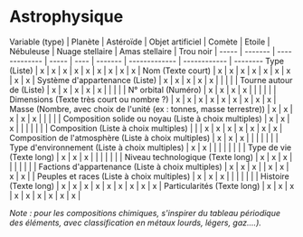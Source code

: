 # Astrophysique
 Variable (type) | Planète | Astéroïde | Objet artificiel | Comète | Etoile | Nébuleuse | Nuage stellaire | Amas stellaire | Trou noir 
 | ----- | ------- | ------------- | ----- | ---- | ------- | ------------- | ------------ | --------
Type (Liste) | x | x | x | x | x | x | x | x | x | 
Nom (Texte court) | x | x | x | x | x | x | x | x | x | 
Système d'appartenance (Liste) | x | x | x | x | x |   |   |   |   | 
Tourne autour de (Liste) | x | x | x | x | x |   |   |   |   | 
N° orbital (Numéro) | x | x | x | x |   |   |   |   |   | 
Dimensions (Texte très court ou nombre ?) | x | x | x | x | x | x | x | x | x | 
Masse (Nombre, avec choix de l'unité (ex : tonnes, masse terrestre)) | x | x | x | x | x |   |   |   |   | 
Composition solide ou noyau (Liste à choix multiples) | x | x | x |   |   |   |   |   |   | 
Composition (Liste à choix multiples) |   |   | x | x | x | x | x | x | x | 
Composition de l'atmosphère (Liste à choix multiples) | x | x | x |   |   |   |   |   |   | 
Type d'environnement (Liste à choix multiples) | x | x |   |   |   |   |   |   |   | 
Type de vie (Texte long) | x | x | x |   |   |   |   |   |   | 
Niveau technologique (Texte long) | x | x | x |   |   |   |   |   |   | 
Factions d'appartenance (Liste à choix multiples) | x | x | x |   | x | x | x | x |   | 
Peuples et races (Liste à choix multiples) | x | x | x |   |   |   |   |   |   | 
Histoire (Texte long) | x | x | x | x | x | x | x | x | x | 
Particularités (Texte long) | x | x | x | x | x | x | x | x | x | 

*Note : pour les compositions chimiques, s'inspirer du tableau périodique des éléments, avec classification en métaux lourds, légers, gaz....).*
